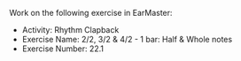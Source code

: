 Work on the following exercise in EarMaster:
- Activity: Rhythm Clapback
- Exercise Name: 2/2, 3/2 & 4/2 - 1 bar: Half & Whole notes
- Exercise Number: 22.1
